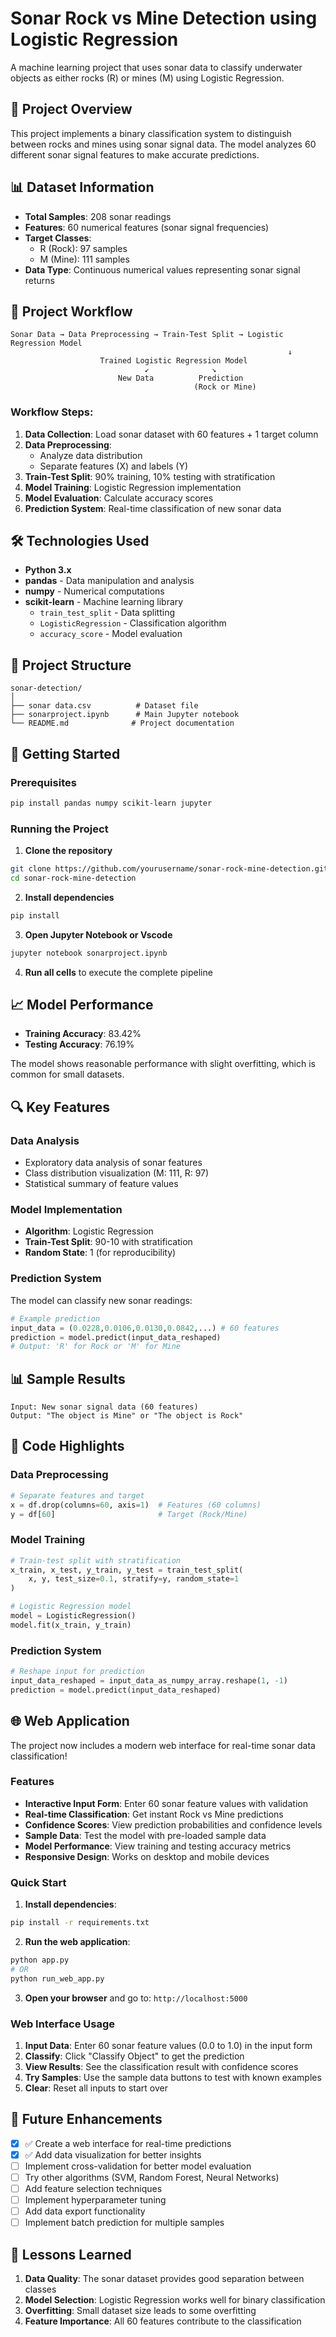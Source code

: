 # Sonar Rock vs Mine Detection using Logistic Regression

A machine learning project that uses sonar data to classify underwater objects as either rocks (R) or mines (M) using Logistic Regression.

## 🎯 Project Overview

This project implements a binary classification system to distinguish between rocks and mines using sonar signal data. The model analyzes 60 different sonar signal features to make accurate predictions.

## 📊 Dataset Information

- **Total Samples**: 208 sonar readings
- **Features**: 60 numerical features (sonar signal frequencies)
- **Target Classes**: 
  - R (Rock): 97 samples
  - M (Mine): 111 samples
- **Data Type**: Continuous numerical values representing sonar signal returns

## 🔄 Project Workflow


```
Sonar Data → Data Preprocessing → Train-Test Split → Logistic Regression Model
                                                              ↓
                    Trained Logistic Regression Model
                              ↙              ↘
                        New Data          Prediction
                                         (Rock or Mine)
```

### Workflow Steps:

1. **Data Collection**: Load sonar dataset with 60 features + 1 target column
2. **Data Preprocessing**: 
   - Analyze data distribution
   - Separate features (X) and labels (Y)
3. **Train-Test Split**: 90% training, 10% testing with stratification
4. **Model Training**: Logistic Regression implementation
5. **Model Evaluation**: Calculate accuracy scores
6. **Prediction System**: Real-time classification of new sonar data

## 🛠️ Technologies Used

- **Python 3.x**
- **pandas** - Data manipulation and analysis
- **numpy** - Numerical computations
- **scikit-learn** - Machine learning library
  - `train_test_split` - Data splitting
  - `LogisticRegression` - Classification algorithm
  - `accuracy_score` - Model evaluation

## 📁 Project Structure

```
sonar-detection/
│
├── sonar data.csv          # Dataset file
├── sonarproject.ipynb      # Main Jupyter notebook
└── README.md              # Project documentation
```

## 🚀 Getting Started

### Prerequisites

```bash
pip install pandas numpy scikit-learn jupyter
```

### Running the Project

1. **Clone the repository**
```bash
git clone https://github.com/yourusername/sonar-rock-mine-detection.git
cd sonar-rock-mine-detection
```

2. **Install dependencies**
```bash
pip install 
```

3. **Open Jupyter Notebook or Vscode**
```bash
jupyter notebook sonarproject.ipynb
```

4. **Run all cells** to execute the complete pipeline

## 📈 Model Performance

- **Training Accuracy**: 83.42%
- **Testing Accuracy**: 76.19%

The model shows reasonable performance with slight overfitting, which is common for small datasets.

## 🔍 Key Features

### Data Analysis
- Exploratory data analysis of sonar features
- Class distribution visualization (M: 111, R: 97)
- Statistical summary of feature values

### Model Implementation
- **Algorithm**: Logistic Regression
- **Train-Test Split**: 90-10 with stratification
- **Random State**: 1 (for reproducibility)

### Prediction System
The model can classify new sonar readings:
```python
# Example prediction
input_data = (0.0228,0.0106,0.0130,0.0842,...) # 60 features
prediction = model.predict(input_data_reshaped)
# Output: 'R' for Rock or 'M' for Mine
```

## 📊 Sample Results

```
Input: New sonar signal data (60 features)
Output: "The object is Mine" or "The object is Rock"
```

## 🔧 Code Highlights

### Data Preprocessing
```python
# Separate features and target
x = df.drop(columns=60, axis=1)  # Features (60 columns)
y = df[60]                       # Target (Rock/Mine)
```

### Model Training
```python
# Train-test split with stratification
x_train, x_test, y_train, y_test = train_test_split(
    x, y, test_size=0.1, stratify=y, random_state=1
)

# Logistic Regression model
model = LogisticRegression()
model.fit(x_train, y_train)
```

### Prediction System
```python
# Reshape input for prediction
input_data_reshaped = input_data_as_numpy_array.reshape(1, -1)
prediction = model.predict(input_data_reshaped)
```

## 🌐 Web Application

The project now includes a modern web interface for real-time sonar data classification!

### Features
- **Interactive Input Form**: Enter 60 sonar feature values with validation
- **Real-time Classification**: Get instant Rock vs Mine predictions
- **Confidence Scores**: View prediction probabilities and confidence levels
- **Sample Data**: Test the model with pre-loaded sample data
- **Model Performance**: View training and testing accuracy metrics
- **Responsive Design**: Works on desktop and mobile devices

### Quick Start

1. **Install dependencies**:
```bash
pip install -r requirements.txt
```

2. **Run the web application**:
```bash
python app.py
# OR
python run_web_app.py
```

3. **Open your browser** and go to: `http://localhost:5000`

### Web Interface Usage

1. **Input Data**: Enter 60 sonar feature values (0.0 to 1.0) in the input form
2. **Classify**: Click "Classify Object" to get the prediction
3. **View Results**: See the classification result with confidence scores
4. **Try Samples**: Use the sample data buttons to test with known examples
5. **Clear**: Reset all inputs to start over

## 🎯 Future Enhancements

- [x] ✅ Create a web interface for real-time predictions
- [x] ✅ Add data visualization for better insights
- [ ] Implement cross-validation for better model evaluation
- [ ] Try other algorithms (SVM, Random Forest, Neural Networks)
- [ ] Add feature selection techniques
- [ ] Implement hyperparameter tuning
- [ ] Add data export functionality
- [ ] Implement batch prediction for multiple samples

## 📝 Lessons Learned

1. **Data Quality**: The sonar dataset provides good separation between classes
2. **Model Selection**: Logistic Regression works well for binary classification
3. **Overfitting**: Small dataset size leads to some overfitting
4. **Feature Importance**: All 60 features contribute to the classification



